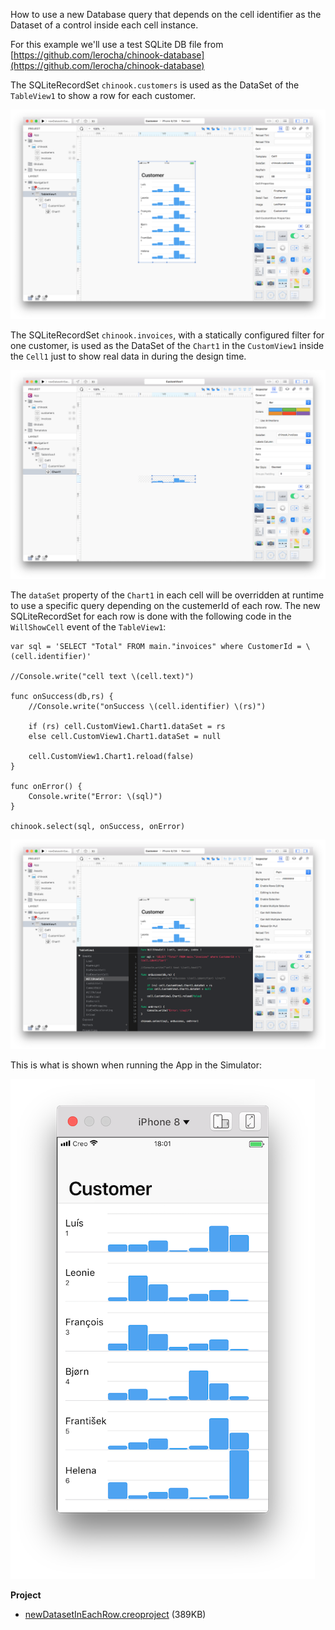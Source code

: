 How to use a new Database query that depends on the cell identifier as the Dataset of a control inside each cell instance.

For this example we'll use a test SQLite DB file from [https://github.com/lerocha/chinook-database](https://github.com/lerocha/chinook-database)

The SQLiteRecordSet `chinook.customers` is used as the DataSet of the `TableView1` to show a row for each customer.

![new_dataset_in_each_row_1](../images/technotes/new_dataset_in_each_row_1.png)

The SQLiteRecordSet `chinook.invoices`, with a statically configured filter for one customer, is used as the DataSet of the `Chart1` in the `CustomView1` inside the `Cell1` just to show real data in during the design time.

![new_dataset_in_each_row_2](../images/technotes/new_dataset_in_each_row_2.png)

The `dataSet` property of the `Chart1` in each cell will be overridden at runtime to use a specific query depending on the custemerId of each row. The new SQLiteRecordSet for each row is done with the following code in the `WillShowCell` event of the `TableView1`:
```
var sql = 'SELECT "Total" FROM main."invoices" where CustomerId = \(cell.identifier)'

//Console.write("cell text \(cell.text)")

func onSuccess(db,rs) {
	//Console.write("onSuccess \(cell.identifier) \(rs)")

	if (rs) cell.CustomView1.Chart1.dataSet = rs
	else cell.CustomView1.Chart1.dataSet = null

	cell.CustomView1.Chart1.reload(false)
}

func onError() {
	Console.write("Error: \(sql)")
}

chinook.select(sql, onSuccess, onError)
```

![new_dataset_in_each_row_3](../images/technotes/new_dataset_in_each_row_3.png)

This is what is shown when running the App in the Simulator:

![new_dataset_in_each_row_4](../images/technotes/new_dataset_in_each_row_4.png)

**Project**
* [newDatasetInEachRow.creoproject]({{github_raw_link}}/assets/new_dataset_in_each_row.creoproject.zip) (389KB)

